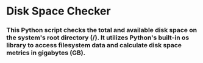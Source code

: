 # Disk Space Checker

### This Python script checks the total and available disk space on the system's root directory (/). It utilizes Python's built-in os library to access filesystem data and calculate disk space metrics in gigabytes (GB).

